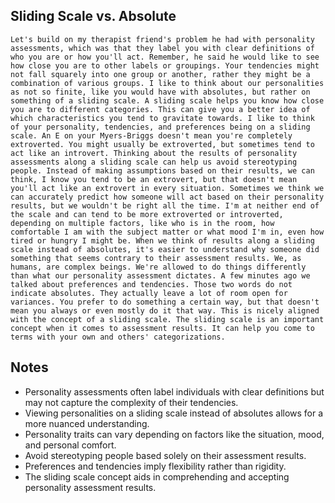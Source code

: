 ## Sliding Scale vs. Absolute
```
Let's build on my therapist friend's problem he had with personality assessments, which was that they label you with clear definitions of who you are or how you'll act. Remember, he said he would like to see how close you are to other labels or groupings. Your tendencies might not fall squarely into one group or another, rather they might be a combination of various groups. I like to think about our personalities as not so finite, like you would have with absolutes, but rather on something of a sliding scale. A sliding scale helps you know how close you are to different categories. This can give you a better idea of which characteristics you tend to gravitate towards. I like to think of your personality, tendencies, and preferences being on a sliding scale. An E on your Myers‑Briggs doesn't mean you're completely extroverted. You might usually be extroverted, but sometimes tend to act like an introvert. Thinking about the results of personality assessments along a sliding scale can help us avoid stereotyping people. Instead of making assumptions based on their results, we can think, I know you tend to be an extrovert, but that doesn't mean you'll act like an extrovert in every situation. Sometimes we think we can accurately predict how someone will act based on their personality results, but we wouldn't be right all the time. I'm at neither end of the scale and can tend to be more extroverted or introverted, depending on multiple factors, like who is in the room, how comfortable I am with the subject matter or what mood I'm in, even how tired or hungry I might be. When we think of results along a sliding scale instead of absolutes, it's easier to understand why someone did something that seems contrary to their assessment results. We, as humans, are complex beings. We're allowed to do things differently than what our personality assessment dictates. A few minutes ago we talked about preferences and tendencies. Those two words do not indicate absolutes. They actually leave a lot of room open for variances. You prefer to do something a certain way, but that doesn't mean you always or even mostly do it that way. This is nicely aligned with the concept of a sliding scale. The sliding scale is an important concept when it comes to assessment results. It can help you come to terms with your own and others' categorizations.
```

## Notes
- Personality assessments often label individuals with clear definitions but may not capture the complexity of their tendencies.
- Viewing personalities on a sliding scale instead of absolutes allows for a more nuanced understanding.
- Personality traits can vary depending on factors like the situation, mood, and personal comfort.
- Avoid stereotyping people based solely on their assessment results.
- Preferences and tendencies imply flexibility rather than rigidity.
- The sliding scale concept aids in comprehending and accepting personality assessment results.